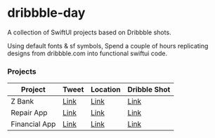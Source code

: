 # dribbble-day

A collection of SwiftUI projects based on Dribbble shots.

Using default fonts & sf symbols, Spend a couple of hours replicating designs from dribbble.com into functional swiftui code.

### Projects

| Project       | Tweet                                                               | Location                      | Dribble Shot                                                          |
| ------------- | ------------------------------------------------------------------- | ----------------------------- | --------------------------------------------------------------------- |
| Z Bank        | [Link](https://twitter.com/philliplakis/status/1368725700602073088) | [Link](/z-bank)               | [Link](https://dribbble.com/shots/15184755-Z-Bank-Mobile-Application) |
| Repair App    | [Link](https://twitter.com/philliplakis/status/1373780491208290305) | [Link](/repair-your-hardware) | [Link](https://dribbble.com/shots/15210732-Repair-your-hardwares)     |
| Financial App | [Link](https://twitter.com/philliplakis/status/1373780491208290305) | [Link](/Financial-App)        | [Link](https://dribbble.com/shots/10758008-Financial-App-UI)          |
